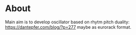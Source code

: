 # About
Main aim is to develop oscillator based on rhytm pitch duality: https://dantepfer.com/blog/?p=277 maybe as eurorack format.
